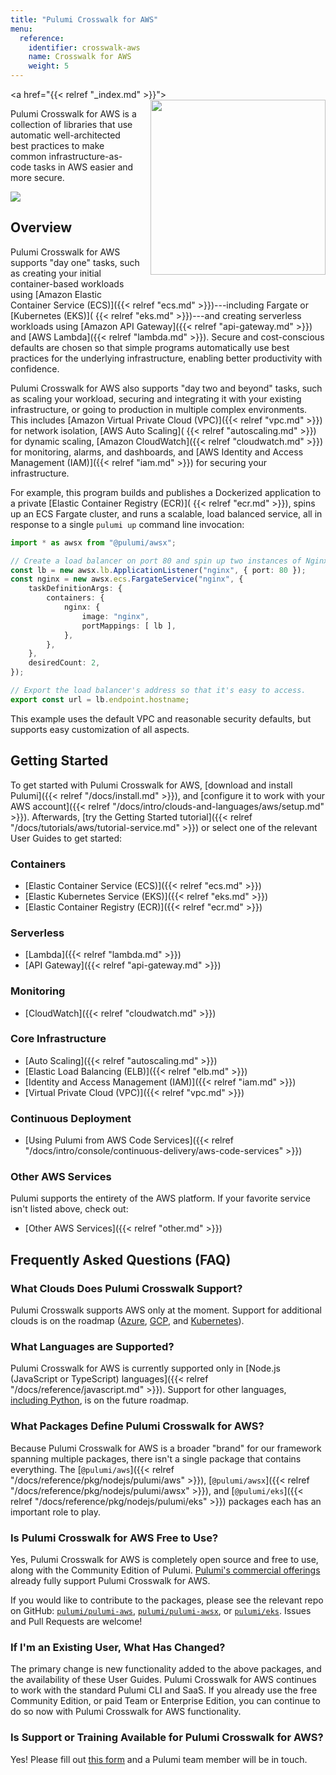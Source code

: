```yaml
---
title: "Pulumi Crosswalk for AWS"
menu:
  reference:
    identifier: crosswalk-aws
    name: Crosswalk for AWS
    weight: 5
---
```


<a href="{{< relref "_index.md" >}}">
    <img src="/images/docs/reference/crosswalk/aws/logo.svg" align="right" width="280" style="margin: 0 0 32px 16px;">
</a>

Pulumi Crosswalk for AWS is a collection of libraries that use automatic well-architected best practices to make common infrastructure-as-code tasks in AWS easier and more secure.

<img src="/images/docs/reference/crosswalk/aws/arch.png">

## Overview

Pulumi Crosswalk for AWS supports "day one" tasks, such as creating your initial container-based workloads using
[Amazon Elastic Container Service (ECS)]({{< relref "ecs.md" >}})---including Fargate or [Kubernetes (EKS)](
{{< relref "eks.md" >}})---and creating serverless workloads using [Amazon API Gateway]({{< relref "api-gateway.md" >}}) and [AWS Lambda]({{< relref "lambda.md" >}}). Secure and cost-conscious defaults are chosen so that simple programs automatically use best practices for the underlying infrastructure, enabling better productivity with confidence.

Pulumi Crosswalk for AWS also supports "day two and beyond" tasks, such as scaling your workload, securing and
integrating it with your existing infrastructure, or going to production in multiple complex environments. This includes [Amazon Virtual Private Cloud (VPC)]({{< relref "vpc.md" >}}) for network isolation, [AWS Auto Scaling](
{{< relref "autoscaling.md" >}}) for dynamic scaling, [Amazon CloudWatch]({{< relref "cloudwatch.md" >}}) for
monitoring, alarms, and dashboards, and [AWS Identity and Access Management (IAM)]({{< relref "iam.md" >}}) for
securing your infrastructure.

For example, this program builds and publishes a Dockerized application to a private [Elastic Container Registry (ECR)](
{{< relref "ecr.md" >}}), spins up an ECS Fargate cluster, and runs a scalable, load balanced service, all in
response to a single `pulumi up` command line invocation:

```typescript
import * as awsx from "@pulumi/awsx";

// Create a load balancer on port 80 and spin up two instances of Nginx.
const lb = new awsx.lb.ApplicationListener("nginx", { port: 80 });
const nginx = new awsx.ecs.FargateService("nginx", {
    taskDefinitionArgs: {
        containers: {
            nginx: {
                image: "nginx",
                portMappings: [ lb ],
            },
        },
    },
    desiredCount: 2,
});

// Export the load balancer's address so that it's easy to access.
export const url = lb.endpoint.hostname;
```

This example uses the default VPC and reasonable security defaults, but supports easy customization of all aspects.

## Getting Started

To get started with Pulumi Crosswalk for AWS, [download and install Pulumi]({{< relref "/docs/install.md" >}}), and [configure it to work with your AWS account]({{< relref "/docs/intro/clouds-and-languages/aws/setup.md" >}}). Afterwards,
[try the Getting Started tutorial]({{< relref "/docs/tutorials/aws/tutorial-service.md" >}}) or select one of the
relevant User Guides to get started:

### Containers

* [Elastic Container Service (ECS)]({{< relref "ecs.md" >}})
* [Elastic Kubernetes Service (EKS)]({{< relref "eks.md" >}})
* [Elastic Container Registry (ECR)]({{< relref "ecr.md" >}})

### Serverless

* [Lambda]({{< relref "lambda.md" >}})
* [API Gateway]({{< relref "api-gateway.md" >}})

### Monitoring

* [CloudWatch]({{< relref "cloudwatch.md" >}})

### Core Infrastructure

* [Auto Scaling]({{< relref "autoscaling.md" >}})
* [Elastic Load Balancing (ELB)]({{< relref "elb.md" >}})
* [Identity and Access Management (IAM)]({{< relref "iam.md" >}})
* [Virtual Private Cloud (VPC)]({{< relref "vpc.md" >}})

### Continuous Deployment

* [Using Pulumi from AWS Code Services]({{< relref "/docs/intro/console/continuous-delivery/aws-code-services" >}})

### Other AWS Services

Pulumi supports the entirety of the AWS platform. If your favorite service isn't listed above, check out:

* [Other AWS Services]({{< relref "other.md" >}})

## Frequently Asked Questions (FAQ)

### What Clouds Does Pulumi Crosswalk Support?

Pulumi Crosswalk supports AWS only at the moment. Support for additional clouds is on the roadmap
([Azure](https://github.com/pulumi/pulumi-azure/issues/277), [GCP](https://github.com/pulumi/pulumi-gcp/issues/165),
and [Kubernetes](https://github.com/pulumi/pulumi-kubernetes/issues/589)).

### What Languages are Supported?

Pulumi Crosswalk for AWS is currently supported only in
[Node.js (JavaScript or TypeScript) languages]({{< relref "/docs/reference/javascript.md" >}}). Support for other languages,
[including Python](https://github.com/pulumi/pulumi-awsx/issues/308), is on the future roadmap.

### What Packages Define Pulumi Crosswalk for AWS?

Because Pulumi Crosswalk for AWS is a broader "brand" for our framework spanning multiple packages, there isn't
a single package that contains everything. The [`@pulumi/aws`]({{< relref "/docs/reference/pkg/nodejs/pulumi/aws" >}}),
[`@pulumi/awsx`]({{< relref "/docs/reference/pkg/nodejs/pulumi/awsx" >}}), and
[`@pulumi/eks`]({{< relref "/docs/reference/pkg/nodejs/pulumi/eks" >}}) packages each has an important role to play.

### Is Pulumi Crosswalk for AWS Free to Use?

Yes, Pulumi Crosswalk for AWS is completely open source and free to use, along with the Community Edition of Pulumi.
[Pulumi's commercial offerings](https://www.pulumi.com/pricing) already fully support Pulumi Crosswalk for AWS.

If you would like to contribute to the packages, please see the relevant repo on GitHub: [`pulumi/pulumi-aws`](
https://github.com/pulumi/pulumi-aws), [`pulumi/pulumi-awsx`](https://github.com/pulumi/pulumi-awsx), or
[`pulumi/eks`](https://github.com/pulumi/pulumi-eks). Issues and Pull Requests are welcome!

### If I'm an Existing User, What Has Changed?

The primary change is new functionality added to the above packages, and the availability of these User Guides.
Pulumi Crosswalk for AWS continues to work with the standard Pulumi CLI and SaaS. If you already use the free Community
Edition, or paid Team or Enterprise Edition, you can continue to do so now with Pulumi Crosswalk for AWS functionality.

### Is Support or Training Available for Pulumi Crosswalk for AWS?

Yes! Please fill out [this form](https://www.pulumi.com/contact) and a Pulumi team member will be in touch.
